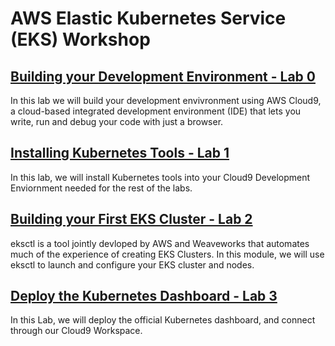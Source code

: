 # AWS Elastic Kubernetes Service (EKS) Workshop

## [Building your Development Environment - Lab 0](./0-build-your-development-environment)

In this lab we will build your development envivronment using AWS Cloud9, a cloud-based integrated development environment (IDE) that lets you write, run and debug your code with just a browser.

## [Installing Kubernetes Tools - Lab 1](./1-install-kubernetes-tools)

In this lab, we will install Kubernetes tools into your Cloud9 Development Enviornment needed for the rest of the labs.

## [Building your First EKS Cluster - Lab 2](./2-build-eks-cluster-eksctl)

eksctl is a tool jointly devloped by AWS and Weaveworks that automates much of the experience of creating EKS Clusters. In this module, we will use eksctl to launch and configure your EKS cluster and nodes.

## [Deploy the Kubernetes Dashboard - Lab 3](./3-deploy-kubernetes-dashboard)

In this Lab, we will deploy the official Kubernetes dashboard, and connect through our Cloud9 Workspace.